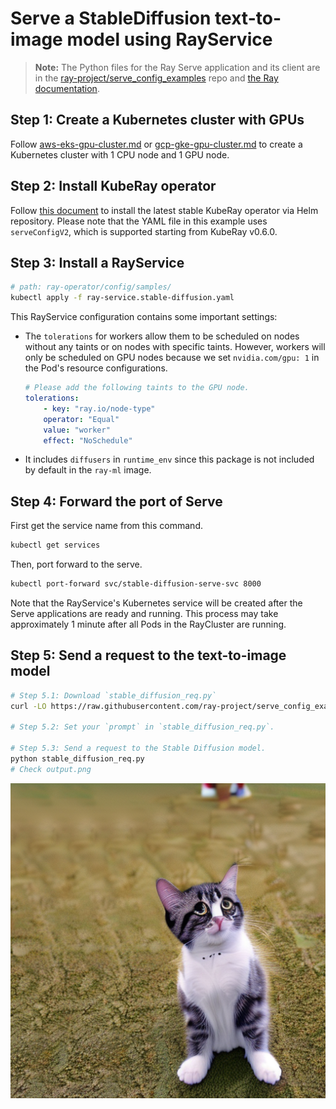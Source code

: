 # Serve a StableDiffusion text-to-image model using RayService

> **Note:** The Python files for the Ray Serve application and its client are in the [ray-project/serve_config_examples](https://github.com/ray-project/serve_config_examples) repo 
and [the Ray documentation](https://docs.ray.io/en/latest/serve/tutorials/stable-diffusion.html).

## Step 1: Create a Kubernetes cluster with GPUs

Follow [aws-eks-gpu-cluster.md](./aws-eks-gpu-cluster.md) or [gcp-gke-gpu-cluster.md](./gcp-gke-gpu-cluster.md) to create a Kubernetes cluster with 1 CPU node and 1 GPU node.

## Step 2: Install KubeRay operator

Follow [this document](../../helm-chart/kuberay-operator/README.md) to install the latest stable KubeRay operator via Helm repository.
Please note that the YAML file in this example uses `serveConfigV2`, which is supported starting from KubeRay v0.6.0.

## Step 3: Install a RayService

```sh
# path: ray-operator/config/samples/
kubectl apply -f ray-service.stable-diffusion.yaml
```

This RayService configuration contains some important settings:

* The `tolerations` for workers allow them to be scheduled on nodes without any taints or on nodes with specific taints. However, workers will only be scheduled on GPU nodes because we set `nvidia.com/gpu: 1` in the Pod's resource configurations.
    ```yaml
    # Please add the following taints to the GPU node.
    tolerations:
        - key: "ray.io/node-type"
        operator: "Equal"
        value: "worker"
        effect: "NoSchedule"
    ```
* It includes `diffusers` in `runtime_env` since this package is not included by default in the `ray-ml` image.

## Step 4: Forward the port of Serve

First get the service name from this command.

```sh
kubectl get services
```

Then, port forward to the serve.

```sh
kubectl port-forward svc/stable-diffusion-serve-svc 8000
```

Note that the RayService's Kubernetes service will be created after the Serve applications are ready and running. This process may take approximately 1 minute after all Pods in the RayCluster are running.

## Step 5: Send a request to the text-to-image model

```sh
# Step 5.1: Download `stable_diffusion_req.py` 
curl -LO https://raw.githubusercontent.com/ray-project/serve_config_examples/master/stable_diffusion/stable_diffusion_req.py

# Step 5.2: Set your `prompt` in `stable_diffusion_req.py`.

# Step 5.3: Send a request to the Stable Diffusion model.
python stable_diffusion_req.py
# Check output.png
```

![image](../images/stable_diffusion_example.png)